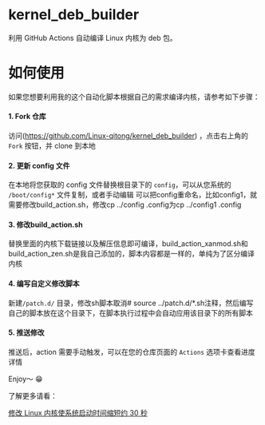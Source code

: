 # kernel_deb_builder
利用 GitHub Actions 自动编译 Linux 内核为 deb 包。

# 如何使用
如果您想要利用我的这个自动化脚本根据自己的需求编译内核，请参考如下步骤：

#### 1. Fork 仓库
访问(https://github.com/Linux-qitong/kernel_deb_builder) ，点击右上角的 `Fork` 按钮，并 clone 到本地

#### 2. 更新 config 文件
在本地将您获取的 config 文件替换根目录下的 `config`，可以从您系统的 `/boot/config*` 文件复制，或者手动编辑
可以把config重命名，比如config1，就需要修改build_action.sh，修改cp ../config .config为cp ../config1 .config

#### 3. 修改build_action.sh 
替换里面的内核下载链接以及解压信息即可编译，build_action_xanmod.sh和build_action_zen.sh是我自己添加的，脚本内容都是一样的，单纯为了区分编译内核

#### 4. 编写自定义修改脚本
新建`/patch.d/` 目录，修改sh脚本取消# source ../patch.d/*.sh注释，然后编写自己的脚本放在这个目录下，在脚本执行过程中会自动应用该目录下的所有脚本

#### 5. 推送修改
推送后，action 需要手动触发，可以在您的仓库页面的 `Actions` 选项卡查看进度详情

Enjoy～ :grin:

了解更多请看：

[修改 Linux 内核使系统启动时间缩短约 30 秒](https://www.debuggerx.com/2021/07/07/Modify-the-linux-kernel-to-reduce-the-boot-speed-by-about-30-seconds/)

